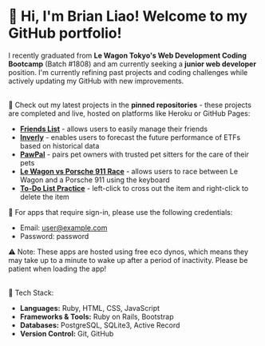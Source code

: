 # 👋 Hi, I'm Brian Liao! Welcome to my GitHub portfolio!

I recently graduated from **Le Wagon Tokyo's Web Development Coding Bootcamp** (Batch #1808) and am currently seeking a **junior web developer** position. I'm currently refining past projects and coding challenges while actively updating my GitHub with new improvements.<br><br>

📌 Check out my latest projects in the **pinned repositories** - these projects are completed and live, hosted on platforms like Heroku or GitHub Pages:
- **[Friends List](https://friends-list-24c18af9ab43.herokuapp.com)** - allows users to easily manage their friends
- **[Inverly](https://inverly-859ae028bfa9.herokuapp.com)** - enables users to forecast the future performance of ETFs based on historical data
- **[PawPal](https://pawpal-bae480293655.herokuapp.com)** - pairs pet owners with trusted pet sitters for the care of their pets
- **[Le Wagon vs Porsche 911 Race](https://wagon-race.onrender.com)** - allows users to race between Le Wagon and a Porsche 911 using the keyboard
- **[To-Do List Practice](https://weichengliao220.github.io/todolist-practice/)** - left-click to cross out the item and right-click to delete the item
  
🔐 For apps that require sign-in, please use the following credentials:<br>
- Email: user@example.com<br>
- Password: password

⚠️ Note: These apps are hosted using free eco dynos, which means they may take up to a minute to wake up after a period of inactivity. Please be patient when loading the app!<br><br>

🔧 Tech Stack:
- **Languages:** Ruby, HTML, CSS, JavaScript
- **Frameworks & Tools:** Ruby on Rails, Bootstrap
- **Databases:** PostgreSQL, SQLite3, Active Record
- **Version Control:** Git, GitHub
